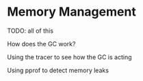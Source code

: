 # Memory Management

TODO: all of this

How does the GC work?

Using the tracer to see how the GC is acting

Using pprof to detect memory leaks